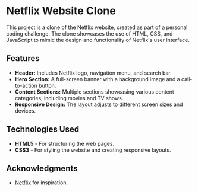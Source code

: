 # Netflix Website Clone

This project is a clone of the Netflix website, created as part of a personal coding challenge. The clone showcases the use of HTML, CSS, and JavaScript to mimic the design and functionality of Netflix's user interface.

## Features

- **Header:** Includes Netflix logo, navigation menu, and search bar.
- **Hero Section:** A full-screen banner with a background image and a call-to-action button.
- **Content Sections:** Multiple sections showcasing various content categories, including movies and TV shows.
- **Responsive Design:** The layout adjusts to different screen sizes and devices.

## Technologies Used

- **HTML5** - For structuring the web pages.
- **CSS3** - For styling the website and creating responsive layouts.

## Acknowledgments

- [Netflix](https://www.netflix.com) for inspiration.

